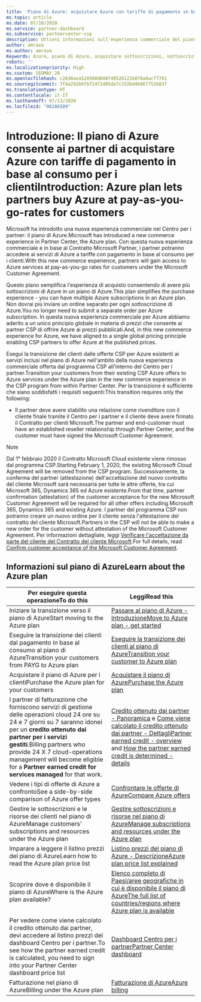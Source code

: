 ```yaml
---
title: 'Piano di Azure: acquistare Azure con tariffe di pagamento in base al consumo'
ms.topic: article
ms.date: 07/10/2020
ms.service: partner-dashboard
ms.subservice: partnercenter-csp
description: Ottieni informazioni sull'esperienza commerciale del piano di Azure per acquistare servizi di Azure con tariffe con pagamento in base al consumo per i clienti. Sono disponibili anche informazioni sui nuovi requisiti di sicurezza.
author: amrava
ms.author: amrava
Keywords: Azure, piano di Azure, acquistare sottoscrizioni, sottoscrizioni
robots: ''
ms.localizationpriority: High
ms.custom: SEOMAY.20
ms.openlocfilehash: c2638aea520500d6007495281226078a8acf7701
ms.sourcegitcommit: 7f4a292b6f6f24f2d05de7c332bd4b067752683f
ms.translationtype: HT
ms.contentlocale: it-IT
ms.lasthandoff: 07/13/2020
ms.locfileid: "86286589"
---
```

# <a name="introduction-azure-plan-lets-partners-buy-azure-at-pay-as-you-go-rates-for-customers"></a><span data-ttu-id="d1c21-105">Introduzione: Il piano di Azure consente ai partner di acquistare Azure con tariffe di pagamento in base al consumo per i clienti</span><span class="sxs-lookup"><span data-stu-id="d1c21-105">Introduction: Azure plan lets partners buy Azure at pay-as-you-go-rates for customers</span></span>

<span data-ttu-id="d1c21-106">Microsoft ha introdotto una nuova esperienza commerciale nel Centro per i partner: il piano di Azure.</span><span class="sxs-lookup"><span data-stu-id="d1c21-106">Microsoft has introduced a new commerce experience in Partner Center, the Azure plan.</span></span>  <span data-ttu-id="d1c21-107">Con questa nuova esperienza commerciale e in base al Contratto Microsoft Partner, i partner potranno accedere ai servizi di Azure a tariffe con pagamento in base al consumo per i clienti.</span><span class="sxs-lookup"><span data-stu-id="d1c21-107">With this new commerce experience, partners will gain access to Azure services at pay-as-you-go rates for customers under the Microsoft Customer Agreement.</span></span>

<span data-ttu-id="d1c21-108">Questo piano semplifica l'esperienza di acquisto consentendo di avere più sottoscrizioni di Azure in un piano di Azure.</span><span class="sxs-lookup"><span data-stu-id="d1c21-108">This plan simplifies the purchase experience - you can have multiple Azure subscriptions in an Azure plan.</span></span> <span data-ttu-id="d1c21-109">Non dovrai più inviare un ordine separato per ogni sottoscrizione di Azure.</span><span class="sxs-lookup"><span data-stu-id="d1c21-109">You no longer need to submit a separate order per Azure subscription.</span></span> <span data-ttu-id="d1c21-110">In questa nuova esperienza commerciale per Azure abbiamo aderito a un unico principio globale in materia di prezzi che consente ai partner CSP di offrire Azure ai prezzi pubblicati.</span><span class="sxs-lookup"><span data-stu-id="d1c21-110">And, in this new commerce experience for Azure, we have aligned to a single global pricing principle enabling CSP partners to offer Azure at the published prices.</span></span>

<span data-ttu-id="d1c21-111">Esegui la transizione dei clienti dalle offerte CSP per Azure esistenti ai servizi inclusi nel piano di Azure nell'ambito della nuova esperienza commerciale offerta dal programma CSP all'interno del Centro per i partner.</span><span class="sxs-lookup"><span data-stu-id="d1c21-111">Transition your customers from their existing CSP Azure offers to Azure services under the Azure plan in the new commerce experience in the CSP program from within Partner Center.</span></span> <span data-ttu-id="d1c21-112">Per la transizione è sufficiente che siano soddisfatti i requisiti seguenti:</span><span class="sxs-lookup"><span data-stu-id="d1c21-112">This transition requires only the following:</span></span>

- <span data-ttu-id="d1c21-113">Il partner deve avere stabilito una relazione come rivenditore con il cliente finale tramite il Centro per i partner e il cliente deve avere firmato il Contratto per clienti Microsoft.</span><span class="sxs-lookup"><span data-stu-id="d1c21-113">The partner and end-customer must have an established reseller relationship through Partner Center, and the customer must have signed the Microsoft Customer Agreement.</span></span>

>[!Note]
><span data-ttu-id="d1c21-114">Dal 1° febbraio 2020 il Contratto Microsoft Cloud esistente viene rimosso dal programma CSP.</span><span class="sxs-lookup"><span data-stu-id="d1c21-114">Starting February 1, 2020, the existing Microsoft Cloud Agreement will be removed from the CSP program.</span></span> <span data-ttu-id="d1c21-115">Successivamente, la conferma del partner (attestazione) dell'accettazione del nuovo contratto del cliente Microsoft sarà necessaria per tutte le altre offerte, tra cui Microsoft 365, Dynamics 365 ed Azure esistente.</span><span class="sxs-lookup"><span data-stu-id="d1c21-115">From that time, partner confirmation (attestation) of the customer acceptance for the new Microsoft Customer Agreement will be required for all other offers including Microsoft 365, Dynamics 365 and existing Azure.</span></span> <span data-ttu-id="d1c21-116">I partner del programma CSP non potranno creare un nuovo ordine per il cliente senza l'attestazione del contratto del cliente Microsoft.</span><span class="sxs-lookup"><span data-stu-id="d1c21-116">Partners in the CSP will not be able to make a new order for the customer without attestation of the Microsoft Customer Agreement.</span></span> <span data-ttu-id="d1c21-117">Per informazioni dettagliate, leggi [Verificare l'accettazione da parte del cliente del Contratto del cliente Microsoft](confirm-customer-agreement.md).</span><span class="sxs-lookup"><span data-stu-id="d1c21-117">For full details, read [Confirm customer acceptance of the Microsoft Customer Agreement](confirm-customer-agreement.md).</span></span>


## <a name="learn-about-the-azure-plan"></a><span data-ttu-id="d1c21-118">Informazioni sul piano di Azure</span><span class="sxs-lookup"><span data-stu-id="d1c21-118">Learn about the Azure plan</span></span>

|<span data-ttu-id="d1c21-119">**Per eseguire questa operazione**</span><span class="sxs-lookup"><span data-stu-id="d1c21-119">**To do this**</span></span>   |<span data-ttu-id="d1c21-120">**Leggi**</span><span class="sxs-lookup"><span data-stu-id="d1c21-120">**Read this**</span></span>   |
|------------------|---------------------|
|<span data-ttu-id="d1c21-121">Iniziare la transizione verso il piano di Azure</span><span class="sxs-lookup"><span data-stu-id="d1c21-121">Start moving to the Azure plan</span></span>|[<span data-ttu-id="d1c21-122">Passare al piano di Azure - Introduzione</span><span class="sxs-lookup"><span data-stu-id="d1c21-122">Move to Azure plan - get started</span></span>](azure-plan-get-started.md)
|<span data-ttu-id="d1c21-123">Eseguire la transizione dei clienti dal pagamento in base al consumo al piano di Azure</span><span class="sxs-lookup"><span data-stu-id="d1c21-123">Transition your customers from PAYG to Azure plan</span></span>|[<span data-ttu-id="d1c21-124">Eseguire la transizione dei clienti al piano di Azure</span><span class="sxs-lookup"><span data-stu-id="d1c21-124">Transition your customer to Azure plan</span></span>](azure-plan-transition.md)|
|<span data-ttu-id="d1c21-125">Acquistare il piano di Azure per i clienti</span><span class="sxs-lookup"><span data-stu-id="d1c21-125">Purchase the Azure plan for your customers</span></span>|[<span data-ttu-id="d1c21-126">Acquistare il piano di Azure</span><span class="sxs-lookup"><span data-stu-id="d1c21-126">Purchase the Azure plan</span></span>](purchase-azure-plan.md)|
|<span data-ttu-id="d1c21-127">I partner di fatturazione che forniscono servizi di gestione delle operazioni cloud 24 ore su 24 e 7 giorni su 7 saranno idonei per un **credito ottenuto dai partner per i servizi gestiti**.</span><span class="sxs-lookup"><span data-stu-id="d1c21-127">Billing partners who provide 24 X 7 cloud-operations management will become eligible for a **Partner earned credit for services managed** for that work.</span></span>|<span data-ttu-id="d1c21-128">[Credito ottenuto dai partner - Panoramica](partner-earned-credit.md) e [Come viene calcolato il credito ottenuto dai partner - Dettagli](partner-earned-credit-explanation.md)</span><span class="sxs-lookup"><span data-stu-id="d1c21-128">[Partner earned credit - overview](partner-earned-credit.md) and [How the partner earned credit is determined - details](partner-earned-credit-explanation.md)</span></span>|
|<span data-ttu-id="d1c21-129">Vedere i tipi di offerte di Azure a confronto</span><span class="sxs-lookup"><span data-stu-id="d1c21-129">See a side-by-side comparison of Azure offer types</span></span>|[<span data-ttu-id="d1c21-130">Confrontare le offerte di Azure</span><span class="sxs-lookup"><span data-stu-id="d1c21-130">Compare Azure offers</span></span>](compare-azure-offers.md)|
|<span data-ttu-id="d1c21-131">Gestire le sottoscrizioni e le risorse dei clienti nel piano di Azure</span><span class="sxs-lookup"><span data-stu-id="d1c21-131">Manage customers' subscriptions and resources under the Azure plan</span></span>|[<span data-ttu-id="d1c21-132">Gestire sottoscrizioni e risorse nel piano di Azure</span><span class="sxs-lookup"><span data-stu-id="d1c21-132">Manage subscriptions and resources under the Azure plan</span></span>](azure-plan-manage.md)|
|<span data-ttu-id="d1c21-133">Imparare a leggere il listino prezzi del piano di Azure</span><span class="sxs-lookup"><span data-stu-id="d1c21-133">Learn how to read the Azure plan price list</span></span>   |[<span data-ttu-id="d1c21-134">Listino prezzi del piano di Azure - Descrizione</span><span class="sxs-lookup"><span data-stu-id="d1c21-134">Azure plan price list explained</span></span>](azure-plan-price-list.md)|
|<span data-ttu-id="d1c21-135">Scoprire dove è disponibile il piano di Azure</span><span class="sxs-lookup"><span data-stu-id="d1c21-135">Where is the Azure plan available?</span></span>|[<span data-ttu-id="d1c21-136">Elenco completo di Paesi/aree geografiche in cui è disponibile il piano di Azure</span><span class="sxs-lookup"><span data-stu-id="d1c21-136">The full list of countries/regions where Azure plan is available</span></span>](https://query.prod.cms.rt.microsoft.com/cms/api/am/binary/RE3QN0x)
|<span data-ttu-id="d1c21-137">Per vedere come viene calcolato il credito ottenuto dai partner, devi accedere al listino prezzi del dashboard Centro per i partner.</span><span class="sxs-lookup"><span data-stu-id="d1c21-137">To see how the partner earned credit is calculated, you need to sign into your Partner Center dashboard price list</span></span>|[<span data-ttu-id="d1c21-138">Dashboard Centro per i partner</span><span class="sxs-lookup"><span data-stu-id="d1c21-138">Partner Center dashboard</span></span>](https://partner.microsoft.com/dashboard/home)|
|<span data-ttu-id="d1c21-139">Fatturazione nel piano di Azure</span><span class="sxs-lookup"><span data-stu-id="d1c21-139">Billing under the Azure plan</span></span>|[<span data-ttu-id="d1c21-140">Fatturazione di Azure</span><span class="sxs-lookup"><span data-stu-id="d1c21-140">Azure billing</span></span>](azure-plan-billing.md)|